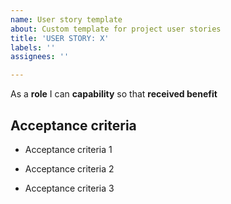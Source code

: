 ```yaml
---
name: User story template
about: Custom template for project user stories
title: 'USER STORY: X'
labels: ''
assignees: ''

---
```


As a **role** I can **capability** so that **received benefit**

## Acceptance criteria
- Acceptance criteria 1

- Acceptance criteria 2

- Acceptance criteria 3
